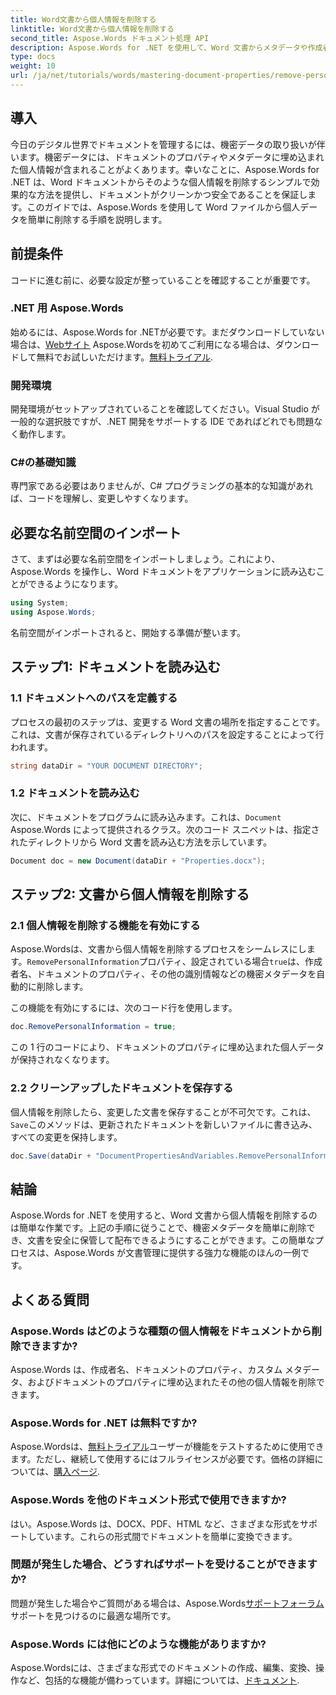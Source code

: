 ```yaml
---
title: Word文書から個人情報を削除する
linktitle: Word文書から個人情報を削除する
second_title: Aspose.Words ドキュメント処理 API
description: Aspose.Words for .NET を使用して、Word 文書からメタデータや作成者の詳細などの個人情報を削除する方法を学習します。
type: docs
weight: 10
url: /ja/net/tutorials/words/mastering-document-properties/remove-personal-information-word-document/
---
```

## 導入

今日のデジタル世界でドキュメントを管理するには、機密データの取り扱いが伴います。機密データには、ドキュメントのプロパティやメタデータに埋め込まれた個人情報が含まれることがよくあります。幸いなことに、Aspose.Words for .NET は、Word ドキュメントからそのような個人情報を削除するシンプルで効果的な方法を提供し、ドキュメントがクリーンかつ安全であることを保証します。このガイドでは、Aspose.Words を使用して Word ファイルから個人データを簡単に削除する手順を説明します。

## 前提条件

コードに進む前に、必要な設定が整っていることを確認することが重要です。

### .NET 用 Aspose.Words

始めるには、Aspose.Words for .NETが必要です。まだダウンロードしていない場合は、[Webサイト](https://releases.aspose.com/words/net/) Aspose.Wordsを初めてご利用になる場合は、ダウンロードして無料でお試しいただけます。[無料トライアル](https://releases.aspose.com/).

### 開発環境

開発環境がセットアップされていることを確認してください。Visual Studio が一般的な選択肢ですが、.NET 開発をサポートする IDE であればどれでも問題なく動作します。

### C#の基礎知識

専門家である必要はありませんが、C# プログラミングの基本的な知識があれば、コードを理解し、変更しやすくなります。

## 必要な名前空間のインポート

さて、まずは必要な名前空間をインポートしましょう。これにより、Aspose.Words を操作し、Word ドキュメントをアプリケーションに読み込むことができるようになります。

```csharp
using System;
using Aspose.Words;
```

名前空間がインポートされると、開始する準備が整います。

## ステップ1: ドキュメントを読み込む

### 1.1 ドキュメントへのパスを定義する

プロセスの最初のステップは、変更する Word 文書の場所を指定することです。これは、文書が保存されているディレクトリへのパスを設定することによって行われます。

```csharp
string dataDir = "YOUR DOCUMENT DIRECTORY";
```

### 1.2 ドキュメントを読み込む

次に、ドキュメントをプログラムに読み込みます。これは、`Document` Aspose.Words によって提供されるクラス。次のコード スニペットは、指定されたディレクトリから Word 文書を読み込む方法を示しています。

```csharp
Document doc = new Document(dataDir + "Properties.docx");
```

## ステップ2: 文書から個人情報を削除する

### 2.1 個人情報を削除する機能を有効にする

Aspose.Wordsは、文書から個人情報を削除するプロセスをシームレスにします。`RemovePersonalInformation`プロパティ、設定されている場合`true`は、作成者名、ドキュメントのプロパティ、その他の識別情報などの機密メタデータを自動的に削除します。

この機能を有効にするには、次のコード行を使用します。

```csharp
doc.RemovePersonalInformation = true;
```

この 1 行のコードにより、ドキュメントのプロパティに埋め込まれた個人データが保持されなくなります。

### 2.2 クリーンアップしたドキュメントを保存する

個人情報を削除したら、変更した文書を保存することが不可欠です。これは、`Save`このメソッドは、更新されたドキュメントを新しいファイルに書き込み、すべての変更を保持します。

```csharp
doc.Save(dataDir + "DocumentPropertiesAndVariables.RemovePersonalInformation.docx");
```

## 結論

Aspose.Words for .NET を使用すると、Word 文書から個人情報を削除するのは簡単な作業です。上記の手順に従うことで、機密メタデータを簡単に削除でき、文書を安全に保管して配布できるようにすることができます。この簡単なプロセスは、Aspose.Words が文書管理に提供する強力な機能のほんの一例です。

## よくある質問

### Aspose.Words はどのような種類の個人情報をドキュメントから削除できますか?

Aspose.Words は、作成者名、ドキュメントのプロパティ、カスタム メタデータ、およびドキュメントのプロパティに埋め込まれたその他の個人情報を削除できます。

### Aspose.Words for .NET は無料ですか?

 Aspose.Wordsは、[無料トライアル](https://releases.aspose.com/)ユーザーが機能をテストするために使用できます。ただし、継続して使用するにはフルライセンスが必要です。価格の詳細については、[購入ページ](https://purchase.aspose.com/buy).

### Aspose.Words を他のドキュメント形式で使用できますか?

はい。Aspose.Words は、DOCX、PDF、HTML など、さまざまな形式をサポートしています。これらの形式間でドキュメントを簡単に変換できます。

### 問題が発生した場合、どうすればサポートを受けることができますか?

問題が発生した場合やご質問がある場合は、Aspose.Words[サポートフォーラム](https://forum.aspose.com/c/words/8)サポートを見つけるのに最適な場所です。

### Aspose.Words には他にどのような機能がありますか?

 Aspose.Wordsには、さまざまな形式でのドキュメントの作成、編集、変換、操作など、包括的な機能が備わっています。詳細については、[ドキュメント](https://reference.aspose.com/words/net/).